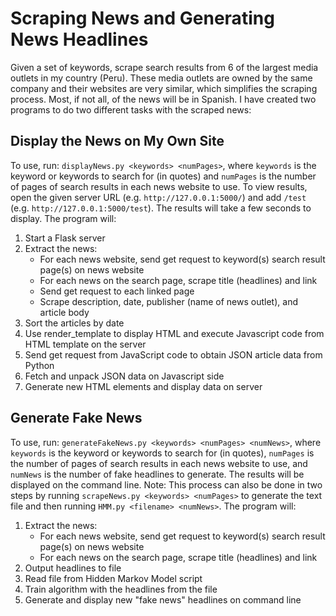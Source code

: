 # Scraping News and Generating News Headlines

Given a set of keywords, scrape search results from 6 of the largest media outlets in my country (Peru). These media outlets are owned by the same company and their websites are very similar, which simplifies the scraping process. Most, if not all, of the news will be in Spanish. I have created two programs to do two different tasks with the scraped news:

## Display the News on My Own Site
To use, run: `displayNews.py <keywords> <numPages>`, where `keywords` is the keyword or keywords to search for (in quotes) and `numPages` is the number of pages of search results in each news website to use. To view results, open the given server URL (e.g. `http://127.0.0.1:5000/`) and add `/test` (e.g. `http://127.0.0.1:5000/test`). The results will take a few seconds to display.
The program will:
1. Start a Flask server
2. Extract the news:
    * For each news website, send get request to keyword(s) search result page(s) on news website
    * For each news on the search page, scrape title (headlines) and link
    * Send get request to each linked page
    * Scrape description, date, publisher (name of news outlet), and article body
3. Sort the articles by date
4. Use render_template to display HTML and execute Javascript code from HTML template on the server
5. Send get request from JavaScript code to obtain JSON article data from Python
6. Fetch and unpack JSON data on Javascript side
7. Generate new HTML elements and display data on server

## Generate Fake News
To use, run: `generateFakeNews.py <keywords> <numPages> <numNews>`, where `keywords` is the keyword or keywords to search for (in quotes), `numPages` is the number of pages of search results in each news website to use, and `numNews` is the number of fake headlines to generate. The results will be displayed on the command line. Note: This process can also be done in two steps by running `scrapeNews.py <keywords> <numPages>` to generate the text file and then running `HMM.py <filename> <numNews>`.
The program will:
1. Extract the news:
    * For each news website, send get request to keyword(s) search result page(s) on news website
    * For each news on the search page, scrape title (headlines) and link
2. Output headlines to file
3. Read file from Hidden Markov Model script
4. Train algorithm with the headlines from the file
5. Generate and display new "fake news" headlines on command line
